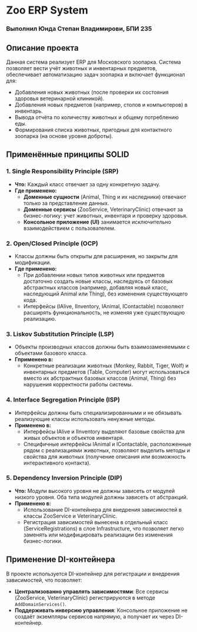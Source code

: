 # Zoo ERP System

### Выполнил Юнда Степан Владимирови, БПИ 235

## Описание проекта

Данная система реализует ERP для Московского зоопарка. Система позволяет вести учёт животных и инвентарных предметов, обеспечивает автоматизацию задач зоопарка и включает функционал для:
- Добавления новых животных (после проверки их состояния здоровья ветеринарной клиникой).
- Добавления новых предметов (например, столов и компьютеров) в инвентарь.
- Вывода отчёта по количеству животных и общему потреблению еды.
- Формирования списка животных, пригодных для контактного зоопарка (на основе уровня доброты).

## Применённые принципы SOLID

### 1. **Single Responsibility Principle (SRP)**
- **Что:** Каждый класс отвечает за одну конкретную задачу.
- **Где применено:**
    - **Доменные сущности** (Animal, Thing и их наследники) отвечают только за представление данных.
    - **Доменные сервисы** (ZooService, VeterinaryClinic) отвечают за бизнес-логику: учет животных, инвентаря и проверку здоровья.
    - **Консольное приложение (UI)** занимается исключительно взаимодействием с пользователем.

### 2. **Open/Closed Principle (OCP)**
- Классы должны быть открыты для расширения, но закрыты для модификации.
- **Где применено:**
    - При добавлении новых типов животных или предметов достаточно создать новые классы, наследуясь от базовых абстрактных классов (например, добавляя новый класс, наследующий Animal или Thing), без изменения существующего кода.
    - Интерфейсы (IAlive, IInventory, IAnimal, IContactable) позволяют расширять функциональность, не изменяя уже существующую реализацию.

### 3. **Liskov Substitution Principle (LSP)**
- Объекты производных классов должны быть взаимозаменяемыми с объектами базового класса.
- **Гприменено в:**
    - Конкретные реализации животных (Monkey, Rabbit, Tiger, Wolf) и инвентарных предметов (Table, Computer) могут использоваться вместо их абстрактных базовых классов (Animal, Thing) без нарушения корректности работы системы.

### 4. **Interface Segregation Principle (ISP)**
- Интерфейсы должны быть специализированными и не обязывать реализующие классы использовать ненужные методы.
- **Применено в:**
    - Интерфейсы IAlive и IInventory выделяют базовые свойства для живых объектов и объектов инвентаря.
    - Специфичные интерфейсы IAnimal и IContactable, расположенные рядом с реализациями животных, позволяют выделить методы и свойства для животных (получение описания или возможность интерактивного контакта).

### 5. **Dependency Inversion Principle (DIP)**
- **Что:** Модули высокого уровня не должны зависеть от модулей низкого уровня. Оба типа модулей должны зависеть от абстракций.
- **Применено в:**
    - Использование DI-контейнера для внедрения зависимостей в классы ZooService и VeterinaryClinic.
    - Регистрация зависимостей вынесена в отдельный класс (ServiceRegistrations) в слое Infrastructure, что позволяет легко заменять или модифицировать реализации без изменения бизнес-логики.

## Применение DI-контейнера

В проекте используется DI-контейнер для регистрации и внедрения зависимостей, что позволяет:
- **Централизованно управлять зависимостями**: Все сервисы (ZooService, VeterinaryClinic) регистрируются в методе `AddDomainServices()`.
- **Поддерживать инверсию управления**: Консольное приложение не создаёт экземпляры сервисов напрямую, а получает их через DI-контейнер.
